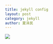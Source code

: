 ```yaml
---
title: jekyll config
layout: post
category: jekyll
author: 夏泽民
---
```

<!-- more -->
<img src="{{site.url}}{{site.baseurl}}/img/jupyterSlider.png"/>